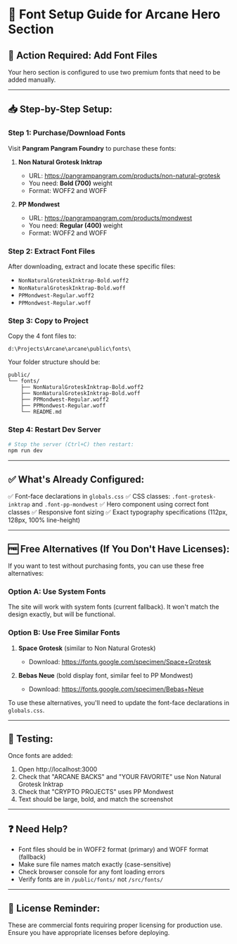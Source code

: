 # 🎨 Font Setup Guide for Arcane Hero Section

## 🚨 Action Required: Add Font Files

Your hero section is configured to use two premium fonts that need to be added manually.

---

## 📥 Step-by-Step Setup:

### Step 1: Purchase/Download Fonts

Visit **Pangram Pangram Foundry** to purchase these fonts:

1. **Non Natural Grotesk Inktrap**
   - URL: https://pangrampangram.com/products/non-natural-grotesk
   - You need: **Bold (700)** weight
   - Format: WOFF2 and WOFF

2. **PP Mondwest**
   - URL: https://pangrampangram.com/products/mondwest
   - You need: **Regular (400)** weight
   - Format: WOFF2 and WOFF

### Step 2: Extract Font Files

After downloading, extract and locate these specific files:
- `NonNaturalGroteskInktrap-Bold.woff2`
- `NonNaturalGroteskInktrap-Bold.woff`
- `PPMondwest-Regular.woff2`
- `PPMondwest-Regular.woff`

### Step 3: Copy to Project

Copy the 4 font files to:
```
d:\Projects\Arcane\arcane\public\fonts\
```

Your folder structure should be:
```
public/
└── fonts/
    ├── NonNaturalGroteskInktrap-Bold.woff2
    ├── NonNaturalGroteskInktrap-Bold.woff
    ├── PPMondwest-Regular.woff2
    ├── PPMondwest-Regular.woff
    └── README.md
```

### Step 4: Restart Dev Server

```powershell
# Stop the server (Ctrl+C) then restart:
npm run dev
```

---

## ✅ What's Already Configured:

✅ Font-face declarations in `globals.css`
✅ CSS classes: `.font-grotesk-inktrap` and `.font-pp-mondwest`
✅ Hero component using correct font classes
✅ Responsive font sizing
✅ Exact typography specifications (112px, 128px, 100% line-height)

---

## 🆓 Free Alternatives (If You Don't Have Licenses):

If you want to test without purchasing fonts, you can use these free alternatives:

### Option A: Use System Fonts
The site will work with system fonts (current fallback). It won't match the design exactly, but will be functional.

### Option B: Use Free Similar Fonts
1. **Space Grotesk** (similar to Non Natural Grotesk)
   - Download: https://fonts.google.com/specimen/Space+Grotesk
   
2. **Bebas Neue** (bold display font, similar feel to PP Mondwest)
   - Download: https://fonts.google.com/specimen/Bebas+Neue

To use these alternatives, you'll need to update the font-face declarations in `globals.css`.

---

## 🧪 Testing:

Once fonts are added:
1. Open http://localhost:3000
2. Check that "ARCANE BACKS" and "YOUR FAVORITE" use Non Natural Grotesk Inktrap
3. Check that "CRYPTO PROJECTS" uses PP Mondwest
4. Text should be large, bold, and match the screenshot

---

## ❓ Need Help?

- Font files should be in WOFF2 format (primary) and WOFF format (fallback)
- Make sure file names match exactly (case-sensitive)
- Check browser console for any font loading errors
- Verify fonts are in `/public/fonts/` not `/src/fonts/`

---

## 📄 License Reminder:

These are commercial fonts requiring proper licensing for production use. Ensure you have appropriate licenses before deploying.
